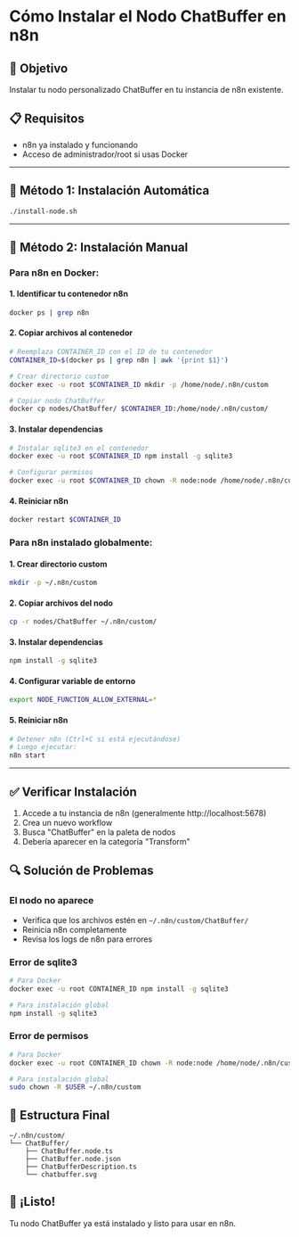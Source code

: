 # Cómo Instalar el Nodo ChatBuffer en n8n

## 🎯 Objetivo
Instalar tu nodo personalizado ChatBuffer en tu instancia de n8n existente.

## 📋 Requisitos
- n8n ya instalado y funcionando
- Acceso de administrador/root si usas Docker

---

## 🚀 Método 1: Instalación Automática
```bash
./install-node.sh
```

---

## 🔧 Método 2: Instalación Manual

### Para n8n en Docker:

#### 1. Identificar tu contenedor n8n
```bash
docker ps | grep n8n
```

#### 2. Copiar archivos al contenedor
```bash
# Reemplaza CONTAINER_ID con el ID de tu contenedor
CONTAINER_ID=$(docker ps | grep n8n | awk '{print $1}')

# Crear directorio custom
docker exec -u root $CONTAINER_ID mkdir -p /home/node/.n8n/custom

# Copiar nodo ChatBuffer
docker cp nodes/ChatBuffer/ $CONTAINER_ID:/home/node/.n8n/custom/
```

#### 3. Instalar dependencias
```bash
# Instalar sqlite3 en el contenedor
docker exec -u root $CONTAINER_ID npm install -g sqlite3

# Configurar permisos
docker exec -u root $CONTAINER_ID chown -R node:node /home/node/.n8n/custom
```

#### 4. Reiniciar n8n
```bash
docker restart $CONTAINER_ID
```

### Para n8n instalado globalmente:

#### 1. Crear directorio custom
```bash
mkdir -p ~/.n8n/custom
```

#### 2. Copiar archivos del nodo
```bash
cp -r nodes/ChatBuffer ~/.n8n/custom/
```

#### 3. Instalar dependencias
```bash
npm install -g sqlite3
```

#### 4. Configurar variable de entorno
```bash
export NODE_FUNCTION_ALLOW_EXTERNAL=*
```

#### 5. Reiniciar n8n
```bash
# Detener n8n (Ctrl+C si está ejecutándose)
# Luego ejecutar:
n8n start
```

---

## ✅ Verificar Instalación

1. Accede a tu instancia de n8n (generalmente http://localhost:5678)
2. Crea un nuevo workflow
3. Busca "ChatBuffer" en la paleta de nodos
4. Debería aparecer en la categoría "Transform"

## 🔍 Solución de Problemas

### El nodo no aparece
- Verifica que los archivos estén en `~/.n8n/custom/ChatBuffer/`
- Reinicia n8n completamente
- Revisa los logs de n8n para errores

### Error de sqlite3
```bash
# Para Docker
docker exec -u root CONTAINER_ID npm install -g sqlite3

# Para instalación global
npm install -g sqlite3
```

### Error de permisos
```bash
# Para Docker
docker exec -u root CONTAINER_ID chown -R node:node /home/node/.n8n/custom

# Para instalación global
sudo chown -R $USER ~/.n8n/custom
```

## 📁 Estructura Final
```
~/.n8n/custom/
└── ChatBuffer/
    ├── ChatBuffer.node.ts
    ├── ChatBuffer.node.json
    ├── ChatBufferDescription.ts
    └── chatbuffer.svg
```

## 🎉 ¡Listo!
Tu nodo ChatBuffer ya está instalado y listo para usar en n8n. 